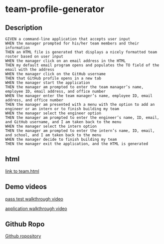 # team-profile-generator

## Description
```
GIVEN a command-line application that accepts user input
WHEN the manager prompted for his/her team members and their information
THEN an HTML file is generated that displays a nicely formatted team roster based on user input
WHEN the manager click on an email address in the HTML
THEN my default email program opens and populates the TO field of the email with the address
WHEN the manager click on the GitHub username
THEN that GitHub profile opens in a new tab
WHEN the manager start the application
THEN the manager am prompted to enter the team manager’s name, employee ID, email address, and office number
WHEN the manager enter the team manager’s name, employee ID, email address, and office number
THEN the manager am presented with a menu with the option to add an engineer or an intern or to finish building my team
WHEN the manager select the engineer option
THEN the manager am prompted to enter the engineer’s name, ID, email, and GitHub username, and I am taken back to the menu
WHEN the manager select the intern option
THEN the manager am prompted to enter the intern’s name, ID, email, and school, and I am taken back to the menu
WHEN the manager decide to finish building my team
THEN the manager exit the application, and the HTML is generated
```

## html
[link to team.html](https://raw.githubusercontent.com/yinping-520/team-profile-generator/main/team.html)

## Demo videos
[pass test walkthrough video](https://drive.google.com/file/d/1dV5ZVphh3qzsepnhHMhuu8Q3FiiC61K-/view)

[application walkthrough video](https://drive.google.com/file/d/1ONs8aCEKVuytFaUAOXsSXlspkCclwmPF/view)

## Github Ropo
[Github ropository](https://github.com/yinping-520/team-profile-generator)